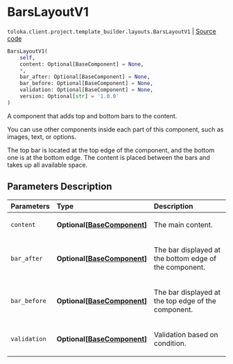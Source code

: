# BarsLayoutV1
`toloka.client.project.template_builder.layouts.BarsLayoutV1` | [Source code](https://github.com/Toloka/toloka-kit/blob/v0.1.26/src/client/project/template_builder/layouts.py#L39)

```python
BarsLayoutV1(
    self,
    content: Optional[BaseComponent] = None,
    *,
    bar_after: Optional[BaseComponent] = None,
    bar_before: Optional[BaseComponent] = None,
    validation: Optional[BaseComponent] = None,
    version: Optional[str] = '1.0.0'
)
```

A component that adds top and bottom bars to the content.


You can use other components inside each part of this component, such as images, text, or options.

The top bar is located at the top edge of the component, and the bottom one is at the bottom edge. The content is
placed between the bars and takes up all available space.

## Parameters Description

| Parameters | Type | Description |
| :----------| :----| :-----------|
`content`|**Optional\[[BaseComponent](toloka.client.project.template_builder.base.BaseComponent.md)\]**|<p>The main content.</p>
`bar_after`|**Optional\[[BaseComponent](toloka.client.project.template_builder.base.BaseComponent.md)\]**|<p>The bar displayed at the bottom edge of the component.</p>
`bar_before`|**Optional\[[BaseComponent](toloka.client.project.template_builder.base.BaseComponent.md)\]**|<p>The bar displayed at the top edge of the component.</p>
`validation`|**Optional\[[BaseComponent](toloka.client.project.template_builder.base.BaseComponent.md)\]**|<p>Validation based on condition.</p>
